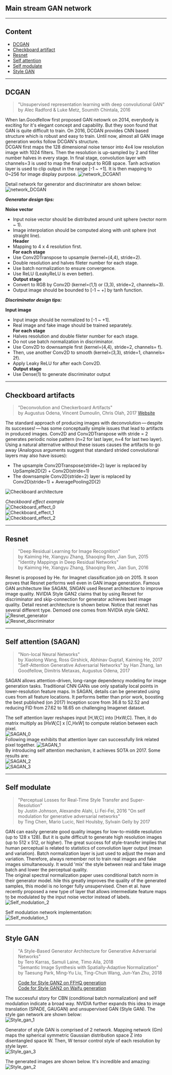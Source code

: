 ## Main stream GAN network ##  
 
----  
## Content
* [DCGAN](https://github.com/RyanWu2233/SAGAN_CelebA/blob/master/Model.md#dcgan)  
* [Checkboard artifact](https://github.com/RyanWu2233/SAGAN_CelebA/blob/master/Model.md#checkboard-artifacts)
* [Resnet](https://github.com/RyanWu2233/SAGAN_CelebA/blob/master/Model.md#resnet)  
* [Self attention](https://github.com/RyanWu2233/SAGAN_CelebA/blob/master/Model.md#self-attention)  
* [Self modulate](https://github.com/RyanWu2233/SAGAN_CelebA/blob/master/Model.md#self-modulate)  
* [Style GAN](https://github.com/RyanWu2233/SAGAN_CelebA/blob/master/Model.md#style-gan)  


----  
## DCGAN
> "Unsupervised representation learning with deep convolutional GAN"  
> by Alec Radford & Luke Metz, Soumith Chintala, 2016  

When Ian.Goodfellow first proposed GAN netowrk on 2014, everybody is exciting for it's elegant concept and capability. 
But they soon found that GAN is quite difficult to train. 
On 2016, DCGAN provides CNN based structure which is robust and easy to train. 
Until now, almost all GAN image generation works follow DCGAN's structure.  
DCGAN first maps the 128 dimensional noise tensor into 4x4 low resolution image with 1024 filters. 
Then the resolution is up-sampled by 2 and filter number halves in every stage. 
In final stage, convolution layer with channels=3 is used to map the final output to RGB space. 
Tanh activation layer is used to clip output in the range [-1 ~ +1].
It is then mapping to 0~256 for image display purpose.
 ![network_DCGAN1](./Images/mdl_dcgan1.jpg)  

Detail network for generator and discriminator are shown below:
 ![network_DCGAN](./Images/mdl_dcgan.jpg)  
 
***Generator design tips:***  

**Noise vector**  
* Input noise vector should be distributed around unit sphere (vector norm ~ 1). 
* Image interpolation should be computed along with unit sphere (not straight line).  
**Header**  
* Mapping to 4 x 4 resolution first.  
**For each stage**  
* Use Conv2DTranspose to upsample (kernel=(4,4), stride=2).  
* Double resolution and halves fileter number for each stage.  
* Use batch normalization to ensure convergence.  
* Use ReLU (LeakyReLU is even better).  
**Output stage**  
* Convert to RGB by Conv2D (kernel=(1,1) or (3,3), stride=2, channels=3).  
* Output image should be bounded to [-1 ~ +] by tanh function.  

***Discriminator design tips:***  

**Input image**  
* Input image should be normalized to [-1 ~ +1].  
* Real image and fake image should be trained separately.  
**For each stage**  
* Halves resolution and double fileter number for each stage.  
* Do not use batch normalization in discriminator. 
* Use Conv2D to downsample first (kernel=(4,4), stride=2, channels= f).  
* Then, use another Conv2D to smooth (kernel=(3,3), stride=1, channels= 2f).  
* Apply Leaky ReLU for after each Conv2D.  
**Output stage**
* Use Dense(1) to generate discriminator output

----  
## Checkboard artifacts  
> "Deconvolution and Checkerboard Artifacts"  
> by Augustus Odena, Vincent Dumoulin, Chris Olah, 2017 [Website](https://distill.pub/2016/deconv-checkerboard/)  

The standard approach of producing images with deconvolution — despite its successes! — has some conceptually simple issues that lead to artifacts in produced images. Conv2D and Conv2DTranspose with stride = 2 generates periodic noise pattern (n=2 for last layer, n=4 for last two layer). Using a natural alternative without these issues causes the artifacts to go away (Analogous arguments suggest that standard strided convolutional layers may also have issues):  
* The upsample Conv2DTranspose(stride=2) layer is replaced by UpSample2D(2) + Conv2D(stride=1)  
* The downsample Conv2D(stride=2) layer is replaced by Conv2D(stride=1) + AveragePooling2D(2)  

 ![Checkboard architecture](./Images/Checkboard_eff3.jpg)  

*Checkboard effect example*  
 ![Checkboard_effect_0](./Images/Checkboard_eff0.jpg)  
 ![Checkboard_effect_1](./Images/Checkboard_eff1.jpg)  
 ![Checkboard_effect_2](./Images/Checkboard_eff2.jpg)  

----
## Resnet  
> "Deep Residual Learning for Image Recognition"  
> by Kaiming He, Xiangyu Zhang, Shaoqing Ren, Jian Sun, 2015  
> "Identity Mappings in Deep Residual Networks"  
> by Kaiming He, Xiangyu Zhang, Shaoqing Ren, Jian Sun, 2016

Resnet is proposed by He. for Imagnet classification job on 2015. It soon proves that Resnet performs well even in GAN image generation. Famous GAN architecture like SAGAN, SNGAN used Resnet architecture to improve image quality. NVIDIA Style GAN2 claims that by using Resnet for discriminator and skip-connection for generator achieves best image quality. Detail resnet architecture is shown below. Notice that resnet has several different type. Demoed one comes from NVIDIA style GAN2.  
 ![Resnet_generator](./Images/Resnet_g.jpg)  
 ![Resnet_discriminator](./Images/resnet_d.jpg)  
 
----
## Self attention  (SAGAN)
> "Non-local Neural Networks"  
> by Xiaolong Wang, Ross Girshick, Abhinav Gupta1, Kaiming He, 2017  
> "Self-Attention Generative Adversarial Networks"
> by Han Zhang, Ian Goodfellow, Dimitris Metaxas, Augustus Odena, 2017

SAGAN allows attention-driven, long-range dependency modeling for image generation tasks. 
Traditional CNN GANs use only spatially local points in lower-resolution feature maps. 
In SAGAN, details can be generated using cues from all feature locations. 
It performs better than prior work, boosting the best published (on 2017) Inception score from 36.8 to 52.52
and reducing FID from 27.62 to 18.65 on challenging Imagenet dataset.  

The self attention layer reshapes input [H,W,C] into [HxW,C]. Then, it do matrix multiply as [HxW,C] x [C,HxW] to compute relation between each pixel.   
 ![SAGAN_0](./Images/sagan_0.jpg)  
 Following image exhibits that attention layer can successfully link related pixel together.
 ![SAGAN_1](./Images/sagan_1.jpg)  
 By introducing self attention mechanism, it achieves SOTA on 2017. Some results are:  
 ![SAGAN_2](./Images/sagan_2.jpg)  
 ![SAGAN_3](./Images/sagan_3.jpg)  

----  
## Self modulate  
> "Perceptual Losses for Real-Time Style Transfer and Super-Resolution"  
> by Justin Johnson, Alexandre Alahi, Li Fei-Fei, 2016
> "On self modulation for generative adversarial networks"  
> by Ting Chen, Mario Lucic, Neil Houlsby, Sylvain Gelly by 2017  

GAN can easily generate good quality images for low-to-middle resolution (up to 128 x 128). 
But it is quite difficult to generate high resolution images (up to 512 x 512, or higher). 
The great success fof style-transfer implies that human perceptual is related to statistics of convolution layer output (mean and variation). 
Batch normalization layer is just used to adjust the mean and variation. 
Therefore, always remember not to train real images and fake images simultaneously. 
It would 'mix' the style between real and fake image batch and lower the perceptual quality.  
The original spectral normalization paper uses conditional batch norm in their generator model. 
hile this greatly improves the quality of the generated samples, this model is no longer fully unsupervised. 
Chen et al. have recently proposed a new type of layer that allows intermediate feature maps to be modulated by the input noise vector instead of labels.  
![Self_modulation_2](./Images/self_mod2.jpg)  

Self modulation network implementation:  
![Self_modulation_1](./Images/self_mod1.jpg)  

----
## Style GAN  
> "A Style-Based Generator Architecture for Generative Adversarial Networks"  
> by Tero Karras, Samuli Laine, Timo Aila, 2018  
> "Semantic Image Synthesis with Spatially-Adaptive Normalization"  
> by Taesung Park, Ming-Yu Liu, Ting-Chun Wang, Jun-Yan Zhu, 2018
> 
> [Code for Style GAN2 on FFHQ generation](https://github.com/RyanWu2233/Style_GAN2_FFHQ)  
> [Code for Style GAN2 on Waifu generation](https://github.com/RyanWu2233/Style_GAN2_TWDNE)  

The successful story for CBN (conditional batch normalization) and self modulation indicate a broad way. 
NVIDIA further expands this idea to image translation (SPADE, GAUGAN) and unsupervised GAN (Style GAN). 
The style gan network are shown below:  
![Style_gan_1](./Images/style_gan1.jpg)  

Generator of style GAN is comprised of 2 network. Mapping network (Gm) maps the spherical symmetric Gaussian distribution space Z into disentangled space W. 
Then, W tensor control style of each resolution by style layer.  
![Style_gan_3](./Images/style_gan3.jpg)  

The generated images are shown below. It's incredible and amazing:
![Style_gan_2](./Images/style_gan2.jpg)  





